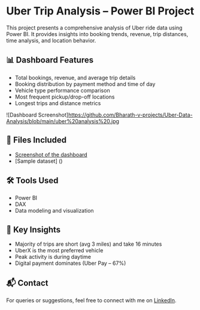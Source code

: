 # Uber Trip Analysis – Power BI Project

This project presents a comprehensive analysis of Uber ride data using Power BI. It provides insights into booking trends, revenue, trip distances, time analysis, and location behavior.

## 📊 Dashboard Features

- Total bookings, revenue, and average trip details
- Booking distribution by payment method and time of day
- Vehicle type performance comparison
- Most frequent pickup/drop-off locations
- Longest trips and distance metrics

![Dashboard Screenshot]https://github.com/Bharath-v-projects/Uber-Data-Analysis/blob/main/uber%20analysis%20.jpg

## 📁 Files Included
- [Screenshot of the dashboard]()
- [Sample dataset] ()

## 🛠 Tools Used

- Power BI
- DAX
- Data modeling and visualization

## 📌 Key Insights

- Majority of trips are short (avg 3 miles) and take 16 minutes
- UberX is the most preferred vehicle
- Peak activity is during daytime
- Digital payment dominates (Uber Pay – 67%)

## 📬 Contact

For queries or suggestions, feel free to connect with me on [LinkedIn](https://www.linkedin.com/in/bharathv231003/).

